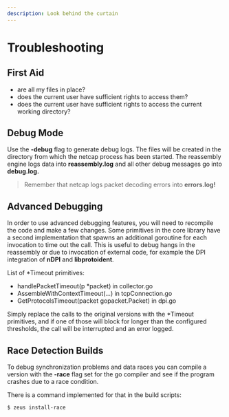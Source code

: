 ```yaml
---
description: Look behind the curtain
---
```


# Troubleshooting

## First Aid

* are all my files in place?
* does the current user have sufficient rights to access them?
* does the current user have sufficient rights to access the current working directory?

## Debug Mode

Use the **-debug** flag to generate debug logs. The files will be created in the directory from which the netcap process has been started. The reassembly engine logs data into **reassembly.log** and all other debug messages go into **debug.log.**

> Remember that netcap logs packet decoding errors into **errors.log!**

## Advanced Debugging

In order to use advanced debugging features, you will need to recompile the code and make a few changes. Some primitives in the core library have a second implementation that spawns an additional goroutine for each invocation to time out the call. This is useful to debug hangs in the reassembly or due to invocation of external code, for example the DPI integration of **nDPI** and **libprotoident**.

List of \*Timeout primitives:

* handlePacketTimeout\(p \*packet\) in collector.go
* AssembleWithContextTimeout\(...\) in tcpConnection.go
* GetProtocolsTimeout\(packet gopacket.Packet\) in dpi.go

Simply replace the calls to the original versions with the \*Timeout primitives, and if one of those will block for longer than the configured thresholds, the call will be interrupted and an error logged.

## Race Detection Builds

To debug synchronization problems and data races you can compile a version with the **-race** flag set for the go compiler and see if the program crashes due to a race condition.

There is a command implemented for that in the build scripts:

```text
$ zeus install-race
```



